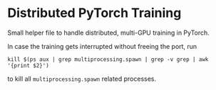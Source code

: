 # Distributed PyTorch Training


Small helper file to handle distributed, multi-GPU training in PyTorch.


In case the training gets interrupted without freeing the port, run
```
kill $(ps aux | grep multiprocessing.spawn | grep -v grep | awk '{print $2}')
```
to kill all `multiprocessing.spawn` related processes. 